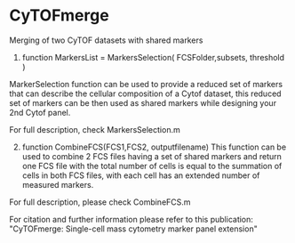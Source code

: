 # CyTOFmerge
Merging of two CyTOF datasets with shared markers

1) function MarkersList = MarkersSelection( FCSFolder,subsets, threshold )

MarkerSelection function can be used to provide a reduced set of markers that can describe the cellular composition of a Cytof dataset, this reduced set of markers can be then used as shared markers while designing your 2nd Cytof panel.

For full description, check MarkersSelection.m

2) function CombineFCS(FCS1,FCS2, outputfilename)
This function can be used to combine 2 FCS files having a set of shared markers and return one FCS file with the total number of cells is equal to the summation of cells in both FCS files, with each cell has an extended number of measured markers.

For full description, please check CombineFCS.m

For citation and further information please refer to this publication:
"CyTOFmerge: Single-cell mass cytometry marker panel extension"
